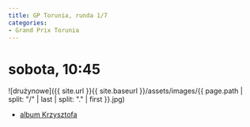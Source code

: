 ```yaml
---
title: GP Torunia, runda 1/7
categories:
- Grand Prix Torunia
---
```


# sobota, 10:45

![drużynowe]({{ site.url }}{{ site.baseurl }}/assets/images/{{ page.path | split: "/" | last | split: "." | first }}.jpg)

* [album Krzysztofa](https://www.facebook.com/media/set/?vanity=KrzysztofLewandowskiFotografia&set=a.1123946569531860)
